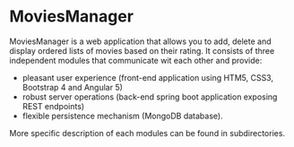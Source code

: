 # MoviesManager

MoviesManager is a web application that allows you to add, delete and display ordered lists of movies based on their rating. It consists of three independent modules that communicate wit each other and provide:
* pleasant user experience (front-end application using HTM5, CSS3, Bootstrap 4 and Angular 5)
* robust server operations (back-end spring boot application exposing REST endpoints)
* flexible persistence mechanism (MongoDB database).

More specific description of each modules can be found in subdirectories.


